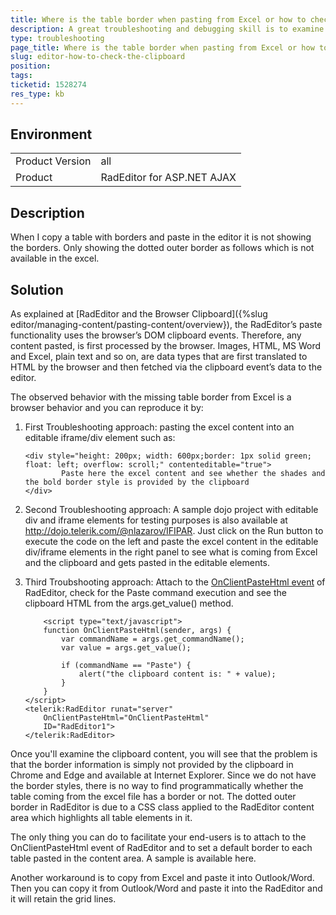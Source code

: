 ```yaml
---
title: Where is the table border when pasting from Excel or how to check the Clipboard
description: A great troubleshooting and debugging skill is to examine the clipboard content before pasting it in RadEditor for ASP.NET AJAX.
type: troubleshooting
page_title: Where is the table border when pasting from Excel or how to check the Clipboard
slug: editor-how-to-check-the-clipboard
position: 
tags: 
ticketid: 1528274
res_type: kb
---
```


## Environment
<table>
	<tbody>
		<tr>
			<td>Product Version</td>
			<td>all</td>
		</tr>
		<tr>
			<td>Product</td>
			<td>RadEditor for ASP.NET AJAX</td>
		</tr>
	</tbody>
</table>


## Description
When I copy a table with borders and paste in the editor it is not showing the borders. Only showing the dotted outer border as follows which is not available in the excel.

## Solution

As explained at [RadEditor and the Browser Clipboard]({%slug editor/managing-content/pasting-content/overview}), the RadEditor’s paste functionality uses the browser’s DOM clipboard events. Therefore, any content pasted, is first processed by the browser. Images, HTML, MS Word and Excel, plain text and so on, are data types that are first translated to HTML by the browser and then fetched via the clipboard event’s data to the editor.

The observed behavior with the missing table border from Excel is a browser behavior and you can reproduce it by:

1. First Troubleshooting approach: pasting the excel content into an editable iframe/div element such as: 

	````ASPX
	<div style="height: 200px; width: 600px;border: 1px solid green; float: left; overflow: scroll;" contenteditable="true">
			Paste here the excel content and see whether the shades and the bold border style is provided by the clipboard
	</div>
	````

2. Second Troubleshooting approach: A sample dojo project with editable div and iframe elements for testing purposes is also available at http://dojo.telerik.com/@nlazarov/IFIPAR. Just click on the Run button to execute the code on the left and paste the excel content in the editable div/iframe elements in the right panel to see what is coming from Excel and the clipboard and gets pasted in the editable elements. 

3. Third Troubshooting approach: Attach to the [OnClientPasteHtml event](https://demos.telerik.com/aspnet-ajax/editor/examples/onclientpastehtml/defaultcs.aspx) of RadEditor, check for the Paste command execution and see the clipboard HTML from the args.get_value() method.

	````ASPX
		<script type="text/javascript">
		function OnClientPasteHtml(sender, args) {
			var commandName = args.get_commandName();
			var value = args.get_value();

			if (commandName == "Paste") {
				alert("the clipboard content is: " + value);
			}
		}
	</script>
	<telerik:RadEditor runat="server"
		OnClientPasteHtml="OnClientPasteHtml"
		ID="RadEditor1">
	</telerik:RadEditor>
	````

Once you'll examine the clipboard content, you will see that the problem is that the border information is simply not provided by the clipboard in Chrome and Edge and available at Internet Explorer. Since we do not have the border styles, there is no way to find programmatically whether the table coming from the excel file has a border or not. The dotted outer border in RadEditor is due to a CSS class applied to the RadEditor content area which highlights all table elements in it.

The only thing you can do to facilitate your end-users is to attach to the OnClientPasteHtml event of RadEditor and to set a default border to each table pasted in the content area. A sample is available here.

Another workaround is to copy from Excel and paste it into Outlook/Word.  Then you can copy it from Outlook/Word and paste it into the RadEditor and it will retain the grid lines.


   